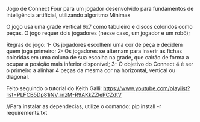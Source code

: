 Jogo de Connect Four para um jogador desenvolvido para fundamentos de inteligência artificial, utilizando algoritmo Minimax

O jogo usa uma grade vertical 6x7 como tabuleiro e discos coloridos como peças. O jogo requer dois jogadores (nesse caso, um jogador e um robô);

Regras do jogo:
1- Os jogadores escolhem uma cor de peça e decidem quem joga primeiro;
2- Os jogadores se alternam para inserir as fichas coloridas em uma coluna de sua escolha na grade, que cairão de forma a ocupar a posição mais inferior disponível;
3- O objetivo do Connect 4 é ser o primeiro a alinhar 4 peças da mesma cor na horizontal, vertical ou diagonal.

Feito seguindo o tutorial do Keith Galli: https://www.youtube.com/playlist?list=PLFCB5Dp81iNV_inzM-R9AKkZZlePCZdtV

//Para instalar as dependecias, utilize o comando: pip install -r requirements.txt
